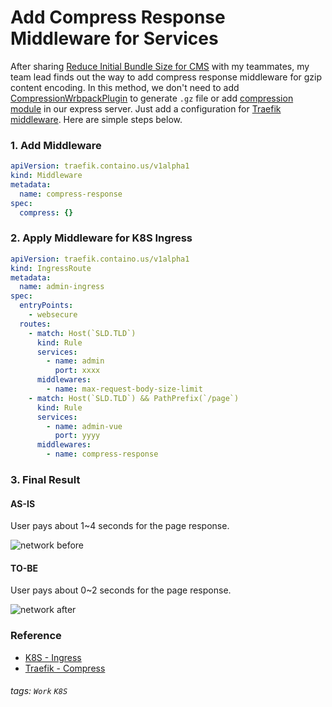 # Add Compress Response Middleware for Services

After sharing [Reduce Initial Bundle Size for CMS](https://hackmd.io/@lilybon/reduce-initial-bundle-size-for-cms) with my teammates, my team lead finds out the way to add compress response middleware for gzip content encoding. In this method, we don't need to add [CompressionWrbpackPlugin](https://webpack.js.org/plugins/compression-webpack-plugin/) to generate `.gz` file or add [compression module](https://expressjs.com/zh-tw/advanced/best-practice-performance.html) in our express server. Just add a configuration for [Traefik middleware](https://doc.traefik.io/traefik/middlewares/overview/). Here are simple steps below.

### 1. Add Middleware

```yaml
apiVersion: traefik.containo.us/v1alpha1
kind: Middleware
metadata:
  name: compress-response
spec:
  compress: {}
```

### 2. Apply Middleware for K8S Ingress

```yaml
apiVersion: traefik.containo.us/v1alpha1
kind: IngressRoute
metadata:
  name: admin-ingress
spec:
  entryPoints:
    - websecure
  routes:
    - match: Host(`SLD.TLD`)
      kind: Rule
      services:
        - name: admin
          port: xxxx
      middlewares:
        - name: max-request-body-size-limit
    - match: Host(`SLD.TLD`) && PathPrefix(`/page`)
      kind: Rule
      services:
        - name: admin-vue
          port: yyyy
      middlewares:
        - name: compress-response
```

### 3. Final Result

#### AS-IS

User pays about 1~4 seconds for the page response.

![network before](https://i.imgur.com/j7IQsLd.png)

#### TO-BE

User pays about 0~2 seconds for the page response.

![network after](https://i.imgur.com/xrecMiZ.png)

### Reference

- [K8S - Ingress](https://kubernetes.io/docs/concepts/services-networking/ingress/)
- [Traefik - Compress](https://doc.traefik.io/traefik/middlewares/http/compress/)

###### tags: `Work` `K8S`
